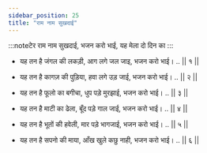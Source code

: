 ```yaml
---
sidebar_position: 25
title: "राम नाम सुखदाई"
---
```


:::noteटेर
राम नाम सुखदाई, भजन करो भाई, यह मेला दो दिन का
:::

- यह तन है जंगल की लकड़ी, आग लगे जल जाइ, भजन करो भाई। .. || १ ||

- यह तन है कागज़ की पुड़िया, हवा लगे उड़ जाई, भजन करो भाई। .. || २ ||

- यह तन है फूलो का बगीचा, धुप पड़े मुरझाई, भजन करो भाई। .. || ३ ||

- यह तन है माटी का ढेला, बूँद पड़े गाल जाई, भजन करो भाई। .. || ४ ||

- यह तन है भूतों की हवेली, मार पड़े भागजाई, भजन करो भाई। .. || ५ ||

- यह तन है सपनो की माया, आँख खुले कछु नाही, भजन करो भाई। .. || ६ ||
